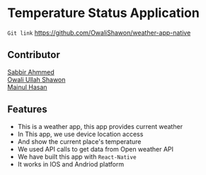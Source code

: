 # Temperature Status Application
`Git link` https://github.com/OwaliShawon/weather-app-native
## Contributor
[Sabbir Ahmmed](https://github.com/Sabbir185) </br>
[Owali Ullah Shawon](https://github.com/OwaliShawon) </br>
[Mainul Hasan](https://github.com/SMMainulHasan) </br>

## Features
- This is a weather app, this app provides current weather
- In This app, we use device location access
- And show the current place's  temperature
- We used API calls to get data from Open weather API
- We have built this app with `React-Native`
- It works in IOS and Andriod platform
